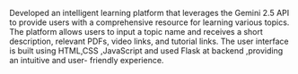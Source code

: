 Developed an intelligent learning platform that leverages the Gemini 2.5 API to provide users with a comprehensive resource for learning various topics. The platform allows users to input a topic name and receives a short description, relevant PDFs, video links, and tutorial links. The user interface is built using HTML,CSS ,JavaScript and used Flask at backend ,providing an intuitive and user- friendly experience.
